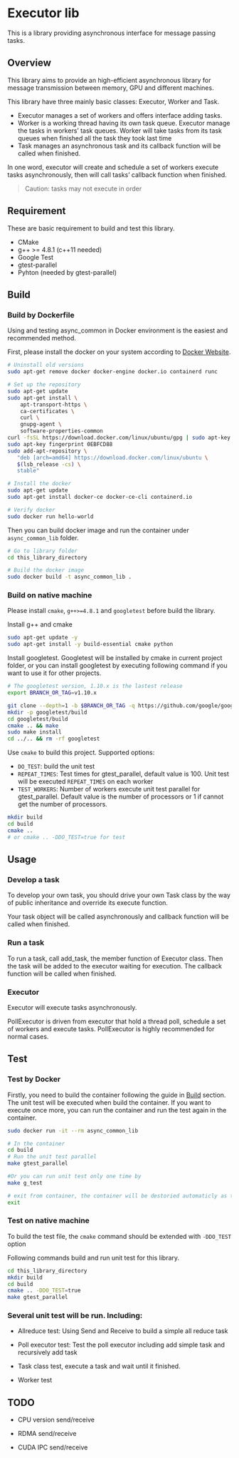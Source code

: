 # Executor lib

This is a library providing asynchronous interface for message passing tasks.

## Overview

This library aims to provide an high-efficient asynchronous library for message transmission between memory, GPU and different machines. 

This library have three mainly basic classes: Executor, Worker and Task. 

* Executor manages a set of workers and offers interface adding tasks. 
* Worker is a working thread having its own task queue. Executor manage the tasks in workers’ task queues. Worker will take tasks from its task queues when finished all the task they took last time
* Task manages an asynchronous task and its callback function will be called when finished.

In one word, executor will create and schedule a set of workers execute tasks asynchronously, then will call tasks’ callback function when finished.

> Caution: tasks may not execute in order

## Requirement

These are basic requirement to build and test this library.

* CMake
* g++ >= 4.8.1 (c++11 needed)
* Google Test
* gtest-parallel
* Pyhton (needed by gtest-parallel)

## Build

### Build by Dockerfile

Using and testing async_common in Docker environment is the easiest and recommended method.

First, please install the docker on your system according to [Docker Website](https://docs.docker.com/install/).

```bash
# Uninstall old versions
sudo apt-get remove docker docker-engine docker.io containerd runc

# Set up the repository
sudo apt-get update
sudo apt-get install \
    apt-transport-https \
    ca-certificates \
    curl \
    gnupg-agent \
    software-properties-common
curl -fsSL https://download.docker.com/linux/ubuntu/gpg | sudo apt-key add -
sudo apt-key fingerprint 0EBFCD88
sudo add-apt-repository \
   "deb [arch=amd64] https://download.docker.com/linux/ubuntu \
   $(lsb_release -cs) \
   stable"

# Install the docker
sudo apt-get update
sudo apt-get install docker-ce docker-ce-cli containerd.io

# Verify docker
sudo docker run hello-world
```

Then you can build docker image and run the container under `async_common_lib` folder.

```bash
# Go to library folder
cd this_library_directory

# Build the docker image
sudo docker build -t async_common_lib .
```

### Build on native machine

Please install `cmake`, `g++>=4.8.1` and `googletest` before build the library.

Install g++ and cmake

```bash
sudo apt-get update -y
sudo apt-get install -y build-essential cmake python
```

Install googletest. Googletest will be installed by cmake in current project folder, or you can install googletest by executing following command if you want to use it for other projects.

```bash
# The googletest version, 1.10.x is the lastest release
export BRANCH_OR_TAG=v1.10.x

git clone --depth=1 -b $BRANCH_OR_TAG -q https://github.com/google/googletest.git googletest
mkdir -p googletest/build
cd googletest/build
cmake .. && make
sudo make install
cd ../.. && rm -rf googletest
```

Use `cmake` to build this project. Supported options: 

* `DO_TEST`: build the unit test
* `REPEAT_TIMES`: Test times for gtest_parallel, default value is 100. Unit test will be executed `REPEAT_TIMES` on each worker
* `TEST_WORKERS`: Number of workers execute unit test parallel for gtest_parallel. Default value is the number of processors or 1 if cannot get the number of processors.

```bash
mkdir build
cd build
cmake ..
# or cmake .. -DDO_TEST=true for test
```

## Usage

### Develop a task

To develop your own task, you should drive your own Task class by the way of public inheritance and override its execute function.

Your task object will be called asynchronously and callback function will be called when finished.

### Run a task 

To run a task, call add_task, the member function of Executor class. Then the task will be added to the executor waiting for execution. The callback function will be called when finished.


### Executor

Executor will execute tasks asynchronously. 

PollExecutor is driven from executor that hold a thread poll, schedule a set of workers and execute tasks. PollExecutor is highly recommended for normal cases.

## Test

### Test by Docker

Firstly, you need to build the container following the guide in [Build](##Build) section. The unit test will be executed when build the container. If you want to execute once more, you can run the container and run the test again in the container.

```bash
sudo docker run -it --rm async_common_lib

# In the container
cd build
# Run the unit test parallel
make gtest_parallel

#Or you can run unit test only one time by
make g_test

# exit from container, the container will be destoried automaticly as the option `--rm` in docker run command.
exit
```

### Test on native machine

To build the test file, the `cmake` command should be extended with `-DDO_TEST` option

Following commands build and run unit test for this library.

```bash
cd this_library_directory
mkdir build
cd build
cmake .. -DDO_TEST=true
make gtest_parallel
```

### Several unit test will be run. Including:

* Allreduce test: Using Send and Receive to build a simple all reduce task

* Poll executor test: Test the poll executor including add simple task and recursively add task

* Task class test, execute a task and wait until it finished.

* Worker test


## TODO

* CPU version send/receive

* RDMA send/receive

* CUDA IPC send/receive




